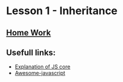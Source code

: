 # Lesson 1 - Inheritance

## [Home Work](../tasks/inheritance.md)

## Usefull links:
* [Explanation of JS core](http://dmitrysoshnikov.com/ecmascript/ru-javascript-the-core/)
* [Awesome-javascript](https://github.com/sorrycc/awesome-javascript)

